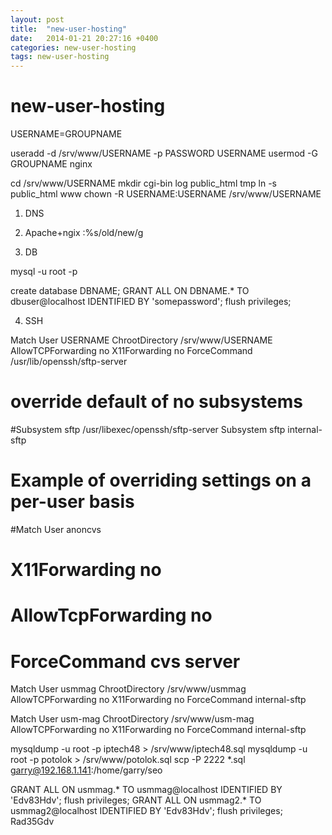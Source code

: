 ```yaml
---
layout: post
title:  "new-user-hosting"
date:   2014-01-21 20:27:16 +0400
categories: new-user-hosting
tags: new-user-hosting
---
```


# new-user-hosting
USERNAME=GROUPNAME

useradd -d /srv/www/USERNAME -p PASSWORD USERNAME
usermod -G GROUPNAME nginx

cd /srv/www/USERNAME
mkdir cgi-bin log public_html tmp
ln -s public_html www
chown -R USERNAME:USERNAME /srv/www/USERNAME

1. DNS
2. Apache+ngix
:%s/old/new/g

3. DB

mysql -u root -p

create database DBNAME;
GRANT ALL ON DBNAME.* TO dbuser@localhost IDENTIFIED BY 'somepassword';
flush privileges;

4. SSH

Match User USERNAME
    ChrootDirectory /srv/www/USERNAME
    AllowTCPForwarding no
    X11Forwarding no
    ForceCommand /usr/lib/openssh/sftp-server


# override default of no subsystems
#Subsystem      sftp    /usr/libexec/openssh/sftp-server
Subsystem sftp internal-sftp

# Example of overriding settings on a per-user basis
#Match User anoncvs
#       X11Forwarding no
#       AllowTcpForwarding no
#       ForceCommand cvs server

Match User usmmag
    ChrootDirectory /srv/www/usmmag
    AllowTCPForwarding no
    X11Forwarding no
    ForceCommand internal-sftp

Match User usm-mag 
    ChrootDirectory /srv/www/usm-mag
    AllowTCPForwarding no
    X11Forwarding no
    ForceCommand internal-sftp





 mysqldump -u root -p iptech48 > /srv/www/iptech48.sql
 mysqldump -u root -p potolok > /srv/www/potolok.sql
scp -P 2222 *.sql garry@192.168.1.141:/home/garry/seo






GRANT ALL ON usmmag.* TO usmmag@localhost IDENTIFIED BY 'Edv83Hdv';
flush privileges;
GRANT ALL ON usmmag2.* TO usmmag2@localhost IDENTIFIED BY 'Edv83Hdv';
flush privileges;
Rad35Gdv